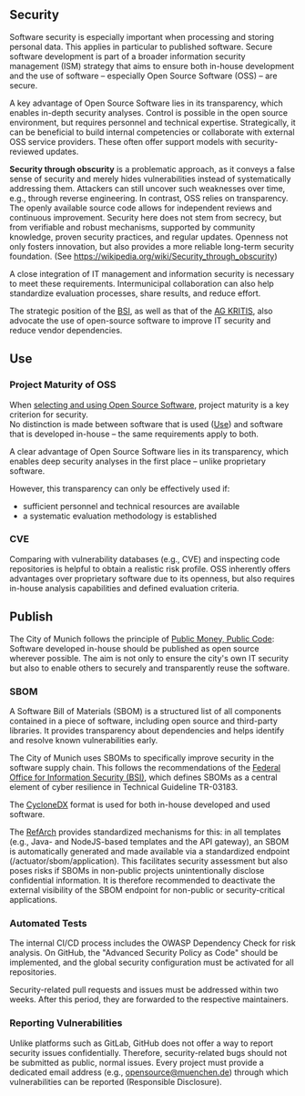 ## Security

Software security is especially important when processing and storing personal data. This applies in particular to published software. Secure software development is part of a broader information security management (ISM) strategy that aims to ensure both in-house development and the use of software – especially Open Source Software (OSS) – are secure.

A key advantage of Open Source Software lies in its transparency, which enables in-depth security analyses. Control is possible in the open source environment, but requires personnel and technical expertise. Strategically, it can be beneficial to build internal competencies or collaborate with external OSS service providers. These often offer support models with security-reviewed updates.

**Security through obscurity** is a problematic approach, as it conveys a false sense of security and merely hides vulnerabilities instead of systematically addressing them. Attackers can still uncover such weaknesses over time, e.g., through reverse engineering. In contrast, OSS relies on transparency. The openly available source code allows for independent reviews and continuous improvement. Security here does not stem from secrecy, but from verifiable and robust mechanisms, supported by community knowledge, proven security practices, and regular updates. Openness not only fosters innovation, but also provides a more reliable long-term security foundation. (See https://wikipedia.org/wiki/Security_through_obscurity)

A close integration of IT management and information security is necessary to meet these requirements. Intermunicipal collaboration can also help standardize evaluation processes, share results, and reduce effort.

The strategic position of the [BSI](https://www.bsi.bund.de/DE/Themen/Unternehmen-und-Organisationen/Informationen-und-Empfehlungen/Freie-Software/freie-software.html), as well as that of the [AG KRITIS](https://ag.kritis.info/politische-forderungen/#opensource), also advocate the use of open-source software to improve IT security and reduce vendor dependencies.

## Use

### Project Maturity of OSS

When [selecting and using Open Source Software](https://opensource.muenchen.de/de/usability-analysis.html), project maturity is a key criterion for security.  
No distinction is made between software that is used ([Use](use.md)) and software that is developed in-house – the same requirements apply to both.

A clear advantage of Open Source Software lies in its transparency, which enables deep security analyses in the first place – unlike proprietary software.

However, this transparency can only be effectively used if:

  - sufficient personnel and technical resources are available
  - a systematic evaluation methodology is established

### CVE

Comparing with vulnerability databases (e.g., CVE) and inspecting code repositories is helpful to obtain a realistic risk profile. OSS inherently offers advantages over proprietary software due to its openness, but also requires in-house analysis capabilities and defined evaluation criteria.

## Publish

The City of Munich follows the principle of [Public Money, Public Code](./publish.md): Software developed in-house should be published as open source wherever possible. The aim is not only to ensure the city's own IT security but also to enable others to securely and transparently reuse the software.

### SBOM

A Software Bill of Materials (SBOM) is a structured list of all components contained in a piece of software, including open source and third-party libraries. It provides transparency about dependencies and helps identify and resolve known vulnerabilities early.

The City of Munich uses SBOMs to specifically improve security in the software supply chain. This follows the recommendations of the [Federal Office for Information Security (BSI)](https://www.bsi.bund.de/DE/Service-Navi/Presse/Alle-Meldungen-News/Meldungen/TR-03183-2-SBOM-Anforderungen.html), which defines SBOMs as a central element of cyber resilience in Technical Guideline TR-03183.

The [CycloneDX](https://cyclonedx.org/) format is used for both in-house developed and used software.

The [RefArch](https://refarch.oss.muenchen.de/cross-cutting-concepts/security.html) provides standardized mechanisms for this: in all templates (e.g., Java- and NodeJS-based templates and the API gateway), an SBOM is automatically generated and made available via a standardized endpoint (/actuator/sbom/application). This facilitates security assessment but also poses risks if SBOMs in non-public projects unintentionally disclose confidential information. It is therefore recommended to deactivate the external visibility of the SBOM endpoint for non-public or security-critical applications.

### Automated Tests

The internal CI/CD process includes the OWASP Dependency Check for risk analysis. On GitHub, the "Advanced Security Policy as Code" should be implemented, and the global security configuration must be activated for all repositories.

Security-related pull requests and issues must be addressed within two weeks. After this period, they are forwarded to the respective maintainers.

### Reporting Vulnerabilities

Unlike platforms such as GitLab, GitHub does not offer a way to report security issues confidentially. Therefore, security-related bugs should not be submitted as public, normal issues. Every project must provide a dedicated email address (e.g., [opensource@muenchen.de](mailto:opensource@muenchen.de)) through which vulnerabilities can be reported (Responsible Disclosure).
